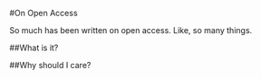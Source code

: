 #On Open Access

So much has been written on open access. Like, so many things. 

##What is it? 

##Why should I care? 